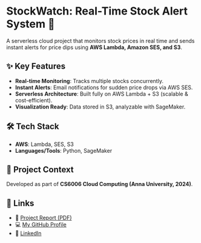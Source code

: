 # StockWatch: Real-Time Stock Alert System 🚀

A serverless cloud project that monitors stock prices in real time and sends instant alerts for price dips using **AWS Lambda, Amazon SES, and S3**.

## ✨ Key Features
- **Real-time Monitoring**: Tracks multiple stocks concurrently.
- **Instant Alerts**: Email notifications for sudden price drops via AWS SES.
- **Serverless Architecture**: Built fully on AWS Lambda + S3 (scalable & cost-efficient).
- **Visualization Ready**: Data stored in S3, analyzable with SageMaker.

## 🛠️ Tech Stack
- **AWS**: Lambda, SES, S3  
- **Languages/Tools**: Python, SageMaker

## 📂 Project Context
Developed as part of **CS6006 Cloud Computing (Anna University, 2024)**.  

## 🔗 Links
- 📄 [Project Report (PDF)](CS6006%20-%20CLOUD%20COMPUTING%20AWS%20PROJECT.pdf)  
- 💻 [My GitHub Profile](https://github.com/ShivaniSuresh1)  
- 🔗 [LinkedIn](https://www.linkedin.com/in/shivani-suresh0309/)  
